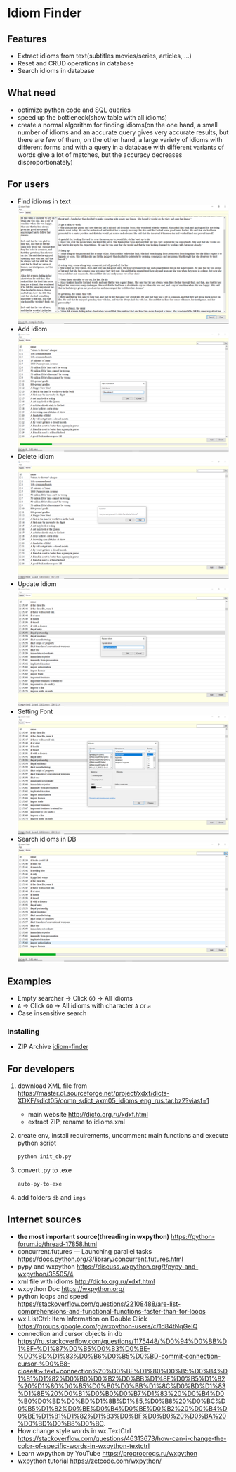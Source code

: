 # Idiom Finder

## Features

- Extract idioms from text(subtitles movies/series, articles, ...)
- Reset and CRUD operations in database
- Search idioms in database

## What need

- optimize python code and SQL queries
- speed up the bottleneck(show table with all idioms)
- create a normal algorithm for finding idioms(on the one hand, a small number of idioms and an accurate query gives
  very accurate results, but there are few of them, on the other hand, a large variety of idioms with different forms
  and with a query in a database with different variants of words give a lot of matches,
  but the accuracy decreases disproportionately)

## For users

* Find idioms in text
  ![extract](screens/extract.PNG)
* Add idiom
  ![add](screens/add.PNG)
* Delete idiom
  ![delete](screens/delete.PNG)
* Update idiom
  ![update](screens/double_click.PNG)
* Setting Font
  ![font](screens/font.PNG)
* Search idioms in DB
  ![search](screens/search_db.PNG)

## Examples

* Empty searcher -> Click `GO` -> All idioms
* `A` -> Click `GO` -> All idioms with character `A` or `a`
* Сase insensitive search

### Installing

- ZIP Archive [idiom-finder](https://drive.google.com/file/d/1U0Eo0yAYx9vM1pIgnri3BkGBL9HADPgs/view?usp=sharing)

## For developers

1. download XML file
   from https://master.dl.sourceforge.net/project/xdxf/dicts-XDXF/sdict05/comn_sdict_axm05_idioms_eng_rus.tar.bz2?viasf=1
    - main website http://dicto.org.ru/xdxf.html
    - extract ZIP, rename to idioms.xml

2. create env, install requirements, uncomment main functions and execute python script
    ```bash
    python init_db.py
    ```

3. convert .py to .exe
   ```bash
   auto-py-to-exe
   ```
4. add folders `db` and `imgs`


## Internet sources

- **the most important source(threading in wxpython)** https://python-forum.io/thread-17858.html
- concurrent.futures — Launching parallel tasks https://docs.python.org/3/library/concurrent.futures.html
- pypy and wxpython https://discuss.wxpython.org/t/pypy-and-wxpython/35505/4
- xml file with idioms http://dicto.org.ru/xdxf.html
- wxpython Doc https://wxpython.org/
- python loops and
  speed https://stackoverflow.com/questions/22108488/are-list-comprehensions-and-functional-functions-faster-than-for-loops
- wx.ListCtrl: Item Information on Double Click https://groups.google.com/g/wxpython-users/c/1d84tNqGeIQ
- connection and cursor objects in
  db https://ru.stackoverflow.com/questions/1175448/%D0%94%D0%BB%D1%8F-%D1%87%D0%B5%D0%B3%D0%BE-%D0%BD%D1%83%D0%B6%D0%B5%D0%BD-commit-connection-cursor-%D0%B8-close#:~:text=connection%20%D0%BF%D1%80%D0%B5%D0%B4%D1%81%D1%82%D0%B0%D0%B2%D0%BB%D1%8F%D0%B5%D1%82%20%D1%80%D0%B5%D0%B0%D0%BB%D1%8C%D0%BD%D1%83%D1%8E%20%D0%B1%D0%B0%D0%B7%D1%83%20%D0%B4%D0%B0%D0%BD%D0%BD%D1%8B%D1%85,%D0%B8%20%D0%BC%D0%B5%D1%82%D0%BE%D0%B4%D0%BE%D0%B2%20%D0%B4%D0%BE%D1%81%D1%82%D1%83%D0%BF%D0%B0%20%D0%BA%20%D0%BD%D0%B8%D0%BC.
- How change style words in
  wx.TextCtrl https://stackoverflow.com/questions/46313673/how-can-i-change-the-color-of-specific-words-in-wxpython-textctrl
- Learn wxpython by YouTube https://proproprogs.ru/wxpython
- wxpython tutorial https://zetcode.com/wxpython/
